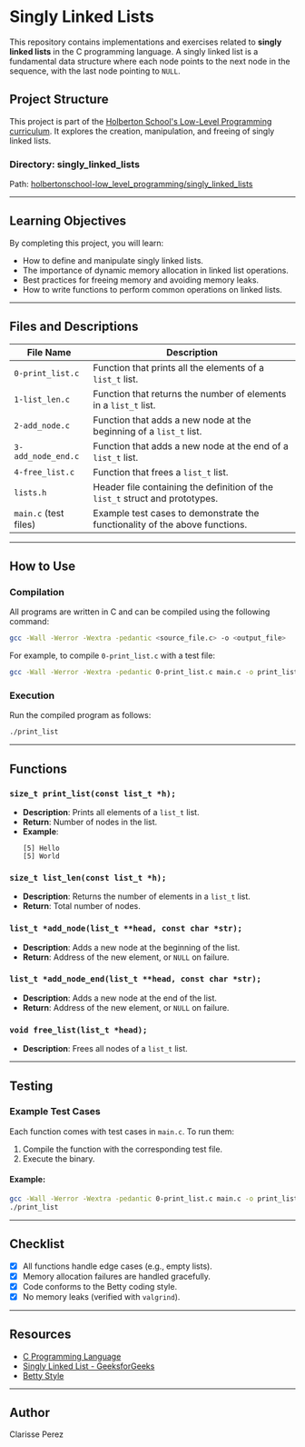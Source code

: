 
# **Singly Linked Lists**

This repository contains implementations and exercises related to **singly linked lists** in the C programming language. A singly linked list is a fundamental data structure where each node points to the next node in the sequence, with the last node pointing to `NULL`.

## **Project Structure**
This project is part of the [Holberton School's Low-Level Programming curriculum](https://github.com/Mollydayne/holbertonschool-low_level_programming). It explores the creation, manipulation, and freeing of singly linked lists.

### **Directory: singly_linked_lists**
Path: [holbertonschool-low_level_programming/singly_linked_lists](https://github.com/Mollydayne/holbertonschool-low_level_programming/tree/main/singly_linked_lists)

---

## **Learning Objectives**
By completing this project, you will learn:
- How to define and manipulate singly linked lists.
- The importance of dynamic memory allocation in linked list operations.
- Best practices for freeing memory and avoiding memory leaks.
- How to write functions to perform common operations on linked lists.

---

## **Files and Descriptions**

| File Name                | Description                                                                 |
|--------------------------|-----------------------------------------------------------------------------|
| `0-print_list.c`         | Function that prints all the elements of a `list_t` list.                  |
| `1-list_len.c`           | Function that returns the number of elements in a `list_t` list.           |
| `2-add_node.c`           | Function that adds a new node at the beginning of a `list_t` list.         |
| `3-add_node_end.c`       | Function that adds a new node at the end of a `list_t` list.               |
| `4-free_list.c`          | Function that frees a `list_t` list.                                       |
| `lists.h`                | Header file containing the definition of the `list_t` struct and prototypes. |
| `main.c` (test files)    | Example test cases to demonstrate the functionality of the above functions.|

---

## **How to Use**

### **Compilation**
All programs are written in C and can be compiled using the following command:
```bash
gcc -Wall -Werror -Wextra -pedantic <source_file.c> -o <output_file>
```
For example, to compile `0-print_list.c` with a test file:
```bash
gcc -Wall -Werror -Wextra -pedantic 0-print_list.c main.c -o print_list
```

### **Execution**
Run the compiled program as follows:
```bash
./print_list
```

---

## **Functions**

### `size_t print_list(const list_t *h);`
- **Description**: Prints all elements of a `list_t` list.
- **Return**: Number of nodes in the list.
- **Example**:
  ```
  [5] Hello
  [5] World
  ```

### `size_t list_len(const list_t *h);`
- **Description**: Returns the number of elements in a `list_t` list.
- **Return**: Total number of nodes.

### `list_t *add_node(list_t **head, const char *str);`
- **Description**: Adds a new node at the beginning of the list.
- **Return**: Address of the new element, or `NULL` on failure.

### `list_t *add_node_end(list_t **head, const char *str);`
- **Description**: Adds a new node at the end of the list.
- **Return**: Address of the new element, or `NULL` on failure.

### `void free_list(list_t *head);`
- **Description**: Frees all nodes of a `list_t` list.

---

## **Testing**
### Example Test Cases
Each function comes with test cases in `main.c`. To run them:
1. Compile the function with the corresponding test file.
2. Execute the binary.

#### Example:
```bash
gcc -Wall -Werror -Wextra -pedantic 0-print_list.c main.c -o print_list
./print_list
```

---

## **Checklist**
- [x] All functions handle edge cases (e.g., empty lists).
- [x] Memory allocation failures are handled gracefully.
- [x] Code conforms to the Betty coding style.
- [x] No memory leaks (verified with `valgrind`).

---

## **Resources**
- [C Programming Language](https://en.wikipedia.org/wiki/C_(programming_language))
- [Singly Linked List - GeeksforGeeks](https://www.geeksforgeeks.org/data-structures/linked-list/singly-linked-list/)
- [Betty Style](https://github.com/holbertonschool/Betty)

---

## **Author**
Clarisse Perez
